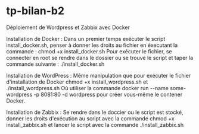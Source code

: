 # tp-bilan-b2
Déploiement de Wordpress et Zabbix avec Docker

Installation de Docker :
Dans un premier temps exécuter le script install_docker.sh, penser à donner les droits au fichier en éxecutant la commande : chmod +x install_docker.sh
Pour exécuter le fichier, se connecter en root se rendre dans le dossier ou se trouve le script et taper la commande suivante : ./install_docker.sh

Installation de WordPress :
Même manipulation que pour exécuter le fichier d'installation de Docker chmod +x install_wordpress.sh et ./install_wordpress.sh
Où utiliser la commande docker run --name some-wordpress -p 8081:80 -d wordpress pour créer vous-même le contener Docker.

Installation de Zabbix :
Se rendre dans le doccier ou le script est stocké, donner les droits d'exécution au script avec la commande chmod +x install_zabbix.sh et lancer le script avec la commande ./install_zabbix.sh

